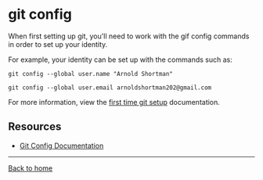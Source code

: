 # git config
When first setting up git, you'll need to work with the gif config commands in order to set up your identity. 

For example, your identity can be set up with the commands such as:

    git config --global user.name "Arnold Shortman"

    git config --global user.email arnoldshortman202@gmail.com
  For more information, view the [first time git setup](http://git-scm.com/book/en/v2/Getting-Started-First-Time-Git-Setup
  ) documentation. 
  ## Resources
  - [Git Config Documentation](https://git-scm.com/docs/git-config)
  ---
  [Back to home](../READ.md)
  